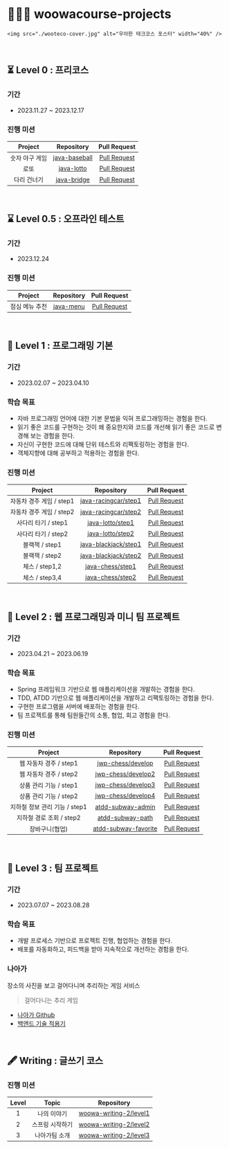 # 👨🏻‍💻 woowacourse-projects

<p align="center">

    <img src="./wooteco-cover.jpg" alt="우아한 테크코스 포스터" width="40%" />
</p>


<br/>

## ⏳ Level 0 : 프리코스

### 기간

- 2023.11.27 ~ 2023.12.17

### 진행 미션

|     Project      |                          Repository                          |                         Pull Request                         |
| :--------------: | :----------------------------------------------------------: | :----------------------------------------------------------: |
|  숫자 야구 게임  | [java-baseball](https://github.com/chaewon121/java-baseball/tree/chaewon121) | [Pull Request](https://github.com/woowacourse-precourse/java-baseball/pull/1029) |
| 로또 | [java-lotto](https://github.com/chaewon121/java-lotto/tree/chaewon121) | [Pull Request](https://github.com/woowacourse-precourse/java-lotto/pull/1054) |
|      다리 건너기      | [java-bridge](https://github.com/chaewon121/java-bridge/tree/chaewon121) | [Pull Request](https://github.com/woowacourse-precourse/java-bridge/pull/1118) |

<br/>

## ⌛️ Level 0.5 : 오프라인 테스트

### 기간

- 2023.12.24

### 진행 미션

| Project |                          Repository                          |                         Pull Request                         |
| :-----: | :----------------------------------------------------------: | :----------------------------------------------------------: |
| 점심 메뉴 추천  | [java-menu](https://github.com/chaewon121/java-menu/tree/chaewon121) | [Pull Request](https://github.com/woowacourse-precourse/java-menu/pull/171) |

<br/>

## 🥚 Level 1 : 프로그래밍 기본

### 기간

- 2023.02.07 ~ 2023.04.10

### 학습 목표

- 자바 프로그래밍 언어에 대한 기본 문법을 익혀 프로그래밍하는 경험을 한다.
- 읽기 좋은 코드를 구현하는 것이 왜 중요한지와 코드를 개선해 읽기 좋은 코드로 변경해 보는 경험을 한다.
- 자신이 구현한 코드에 대해 단위 테스트와 리팩토링하는 경험을 한다.
- 객체지향에 대해 공부하고 적용하는 경험을 한다.

### 진행 미션

|     Project      |                          Repository                          |                         Pull Request                         |
| :--------------: | :----------------------------------------------------------: | :----------------------------------------------------------: |
|  자동차 경주 게임 / step1   | [java-racingcar/step1](https://github.com/chaewon121/java-racingcar/tree/chaewon121-step1) | [Pull Request](https://github.com/woowacourse/java-racingcar/pull/472) |
| 자동차 경주 게임 / step2 |  [java-racingcar/step2](https://github.com/chaewon121/java-racingcar/tree/step2)  | [Pull Request](https://github.com/woowacourse/java-racingcar/pull/630) |
|   사다리 타기 / step1   | [java-lotto/step1](https://github.com/chaewon121/java-ladder/tree/step1) | [Pull Request](https://github.com/woowacourse/java-ladder/pull/119) |
|   사다리 타기 / step2   | [java-lotto/step2](https://github.com/chaewon121/java-ladder/tree/step2) | [Pull Request](https://github.com/woowacourse/java-ladder/pull/226) |
|  블랙잭 / step1  | [java-blackjack/step1](https://github.com/chaewon121/java-blackjack/tree/step1) | [Pull Request](https://github.com/woowacourse/java-blackjack/pull/410) |
|  블랙잭 / step2  | [java-blackjack/step2](https://github.com/chaewon121/java-blackjack/tree/step2) | [Pull Request](https://github.com/woowacourse/java-blackjack/pull/581) |
|   체스 / step1,2   | [java-chess/step1](https://github.com/chaewon121/java-chess/tree/step1) | [Pull Request](https://github.com/woowacourse/java-chess/pull/511) |
|   체스 / step3,4   | [java-chess/step2](https://github.com/chaewon121/java-chess/tree/step2) | [Pull Request](https://github.com/woowacourse/java-chess/pull/592) |


<br/>

## 🐣 Level 2 : 웹 프로그래밍과 미니 팀 프로젝트

### 기간

- 2023.04.21 ~ 2023.06.19

### 학습 목표

- Spring 프레임워크 기반으로 웹 애플리케이션을 개발하는 경험을 한다.
- TDD, ATDD 기반으로 웹 애플리케이션을 개발하고 리팩토링하는 경험을 한다.
- 구현한 프로그램을 서버에 배포하는 경험을 한다.
- 팀 프로젝트를 통해 팀원들간의 소통, 협업, 회고 경험을 한다.

### 진행 미션

|       Project        |                          Repository                          |                         Pull Request                         |
| :------------------: | :----------------------------------------------------------: | :----------------------------------------------------------: |
|     웹 자동차 경주 / step1     | [jwp-chess/develop](https://github.com/chaewon121/jwp-racingcar/tree/step1) | [Pull Request](https://github.com/woowacourse/jwp-racingcar/pull/25) |
|     웹 자동차 경주 / step2     | [jwp-chess/develop2](https://github.com/chaewon121/jwp-racingcar/tree/step2) | [Pull Request](https://github.com/woowacourse/jwp-racingcar/pull/196) |
|     상품 관리 기능 / step1     | [jwp-chess/develop3](https://github.com/chaewon121/jwp-shopping-cart/tree/step1) | [Pull Request](https://github.com/woowacourse/jwp-shopping-cart/pull/186) |
|     상품 관리 기능 / step2     | [jwp-chess/develop4](https://github.com/chaewon121/jwp-shopping-cart/tree/step2) | [Pull Request](https://github.com/woowacourse/jwp-shopping-cart/pull/351) |
|   지하철 정보 관리 기능 / step1   | [atdd-subway-admin](https://github.com/chaewon121/jwp-subway-path/tree/step1) | [Pull Request](https://github.com/woowacourse/jwp-subway-path/pull/5) |
|   지하철 경로 조회 / step2   | [atdd-subway-path](https://github.com/chaewon121/jwp-subway-path/tree/step2) | [Pull Request](https://github.com/woowacourse/jwp-subway-path/pull/203) |
| 장바구니(협업)| [atdd-subway-favorite](https://github.com/chaewon121/jwp-shopping-order/tree/step2) | [Pull Request](https://github.com/woowacourse/jwp-shopping-order/pull/95) |


<br/>

## 🐥 Level 3 : 팀 프로젝트

### 기간

- 2023.07.07 ~ 2023.08.28

### 학습 목표

- 개발 프로세스 기반으로 프로젝트 진행, 협업하는 경험을 한다.
- 배포를 자동화하고, 피드백을 받아 지속적으로 개선하는 경험을 한다.

### 나아가 
장소의 사진을 보고 걸어다니며 추리하는 게임 서비스

> 걸어다니는 추리 게임

- [나아가 Github](https://github.com/woowacourse-teams/2023-naaga)
- [백엔드 기술 적용기](https://github.com/chaewon121/NAAGA-project-records)

<br/>


## 🖋 Writing : 글쓰기 코스

### 진행 미션

| Level |                 Topic                  |                          Repository                          |                   
| :---: | :------------------------------------: | :----------------------------------------------------------: | 
|   1   |      나의 이야기       | [woowa-writing-2/level1](https://github.com/chaewon121/woowa-writing-5/blob/level-1/level-1.md)|
|   2   | 스프링 시작하기 | [woowa-writing-2/level2](https://github.com/chaewon121/woowa-writing-5/blob/level-2/levet-2.md)| 
|   3   |   나아가팀 소개     | [woowa-writing-2/level3](https://github.com/chaewon121/woowa-writing-5/blob/level-3/levet-3.md)|
                     

<br/>
